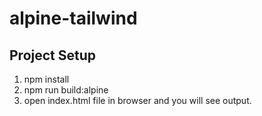 # alpine-tailwind

## Project Setup

1. npm install
2. npm run build:alpine
3. open index.html file in browser and you will see output.